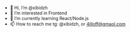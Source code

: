 - 👋 Hi, I’m @xibidzh
- 👀 I’m interested in Frontend
- 🌱 I’m currently learning React/Node.js
- 📫 How to reach me tg: @xibidzh, or 4illoff@gmaol.com

<!-- - 💞️ I’m looking to collaborate on ... -->
<!---
xibidzh/xibidzh is a ✨ special ✨ repository because its `README.md` (this file) appears on your GitHub profile.
You can click the Preview link to take a look at your changes.
--->
